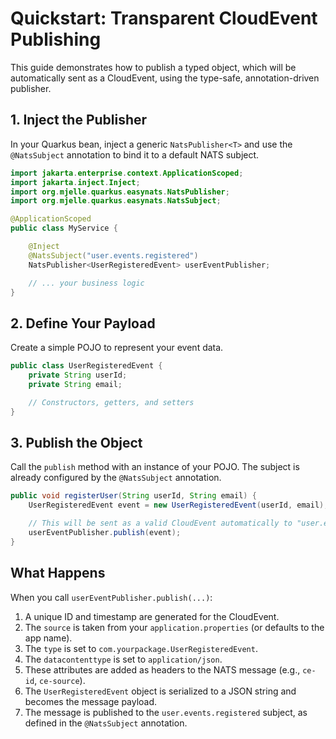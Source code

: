 # Quickstart: Transparent CloudEvent Publishing

This guide demonstrates how to publish a typed object, which will be automatically sent as a CloudEvent, using the type-safe, annotation-driven publisher.

## 1. Inject the Publisher

In your Quarkus bean, inject a generic `NatsPublisher<T>` and use the `@NatsSubject` annotation to bind it to a default NATS subject.

```java
import jakarta.enterprise.context.ApplicationScoped;
import jakarta.inject.Inject;
import org.mjelle.quarkus.easynats.NatsPublisher;
import org.mjelle.quarkus.easynats.NatsSubject;

@ApplicationScoped
public class MyService {

    @Inject
    @NatsSubject("user.events.registered")
    NatsPublisher<UserRegisteredEvent> userEventPublisher;

    // ... your business logic
}
```

## 2. Define Your Payload

Create a simple POJO to represent your event data.

```java
public class UserRegisteredEvent {
    private String userId;
    private String email;

    // Constructors, getters, and setters
}
```

## 3. Publish the Object

Call the `publish` method with an instance of your POJO. The subject is already configured by the `@NatsSubject` annotation.

```java
public void registerUser(String userId, String email) {
    UserRegisteredEvent event = new UserRegisteredEvent(userId, email);

    // This will be sent as a valid CloudEvent automatically to "user.events.registered"
    userEventPublisher.publish(event);
}
```

## What Happens

When you call `userEventPublisher.publish(...)`:

1.  A unique ID and timestamp are generated for the CloudEvent.
2.  The `source` is taken from your `application.properties` (or defaults to the app name).
3.  The `type` is set to `com.yourpackage.UserRegisteredEvent`.
4.  The `datacontenttype` is set to `application/json`.
5.  These attributes are added as headers to the NATS message (e.g., `ce-id`, `ce-source`).
6.  The `UserRegisteredEvent` object is serialized to a JSON string and becomes the message payload.
7.  The message is published to the `user.events.registered` subject, as defined in the `@NatsSubject` annotation.